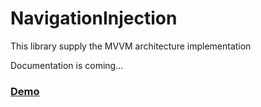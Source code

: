 # NavigationInjection
This library supply the MVVM architecture implementation

Documentation is coming...

### [Demo](https://github.com/navasmdc/DemoApp)

